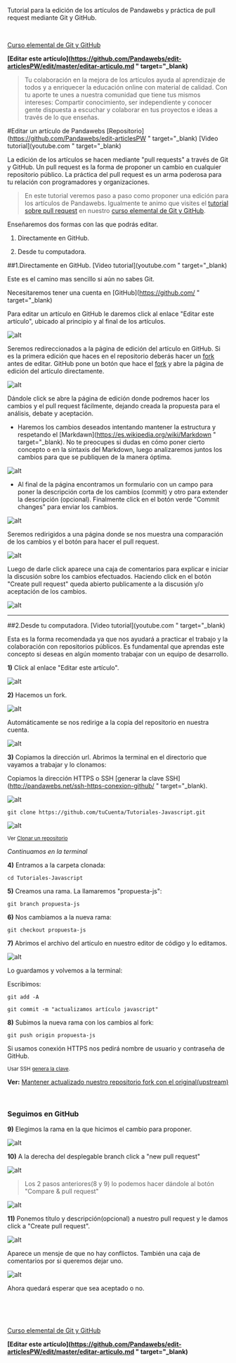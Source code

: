 <span class="hidden-excerpt">Tutorial para la edición de los artículos de Pandawebs y práctica de pull request mediante Git y GitHub.</span>

<div class="post-content_next">
  <div style="visibility: hidden" class="post-content_next-left">
    <a href=""></a>
    <i>.</i>
  </div>
  <a href="http://pandawebs.net/git-github-elemental/">
    <div class="post-content_next-right">
      <p>Curso elemental de Git y GitHub</p>      
    </div>
  </a>
</div>

<strong class="link-to-github">[Editar este artículo](https://github.com/Pandawebs/edit-articlesPW/edit/master/editar-articulo.md " target="_blank)</strong>

>Tu colaboración en la mejora de los artículos ayuda al aprendizaje de todos y a
enriquecer la educación online con material de calidad.
Con tu aporte te unes a nuestra comunidad que tiene tus mismos intereses:
Compartir conocimiento, ser independiente y conocer gente dispuesta a escuchar y
colaborar en tus proyectos e ideas a través de lo que enseñas.

#Editar un artículo de Pandawebs
<span class="links-external">[Repositorio](https://github.com/Pandawebs/edit-articlesPW " target="_blank) [Video tutorial](youtube.com " target="_blank)</span>

La edición de los artículos se hacen mediante "pull requests" a través de Git y GitHub.
Un pull request es la forma de proponer un cambio en cualquier repositorio público.
La práctica del pull request es un arma poderosa para tu relación con programadores y
organizaciones.

>En este tutorial veremos paso a paso como proponer una edición para los artículos
de Pandawebs. 
Igualmente te animo que visites el [tutorial sobre pull request](http://pandawebs.net/pull-request/) en nuestro [curso elemental de Git y GitHub](http://pandawebs.net/git-github-elemental/).

Enseñaremos dos formas con las que podrás editar.

1. Directamente en GitHub.

2. Desde tu computadora.



##1.Directamente en GitHub.
[Video tutorial](youtube.com " target="_blank)

Este es el camino mas sencillo si aún no sabes Git.

Necesitaremos tener una cuenta en [GitHub](https://github.com/ " target="_blank)

Para editar un artículo en GitHub le daremos click al enlace "Editar este artículo", ubicado al principio y al final de los artículos.


![alt](http://pandawebs.net/assets/images/edit-pw-link.png)

Seremos redireccionados a la página de edición del artículo en GitHub.
Si es la primera edición que haces en el repositorio deberás hacer un [fork](http://pandawebs.net/fork-un-repositorio/) antes de editar.
GitHub pone un botón que hace el [fork](http://pandawebs.net/fork-un-repositorio/) y abre la página de edición del artículo directamente.

![alt](http://pandawebs.net/assets/images/fork-y-edicion.png)

Dándole click se abre la página de edición donde podremos hacer los cambios y el pull request fácilmente, dejando creada la propuesta para el análisis, debate y aceptación.

* Haremos los cambios deseados intentando mantener la estructura y respetando el [Markdawn](https://es.wikipedia.org/wiki/Markdown " target="_blank).
No te preocupes si dudas en cómo poner cierto concepto o en la sintaxis del Markdown, luego analizaremos juntos los cambios para que se publiquen de la manera óptima.

![alt](http://pandawebs.net/assets/images/edit-article1.png)

* Al final de la página encontramos un formulario con un campo para poner la descripción corta de los cambios (commit) y otro para extender la descripción (opcional).
Finalmente click en el botón verde "Commit changes" para enviar los cambios.

![alt](http://pandawebs.net/assets/images/edit-article2.png)

Seremos redirigidos a una página donde se nos muestra una comparación de los cambios y el botón para hacer el pull request.

![alt](http://pandawebs.net/assets/images/crear-pull-request.png)

Luego de darle click aparece una caja de comentarios para explicar e iniciar la discusión sobre los cambios efectuados.
Haciendo click en el botón "Create pull request" queda abierto publicamente a la discusión y/o aceptación de los cambios.

![alt](http://pandawebs.net/assets/images/comment-pull-request.png)

<hr>

##2.Desde tu computadora.
[Video tutorial](youtube.com " target="_blank)

Esta es la forma recomendada ya que nos ayudará a practicar el trabajo y la colaboración con repositorios públicos.
Es fundamental que aprendas este concepto si deseas en algún momento trabajar con un equipo de desarrollo.


**1)** Click al enlace "Editar este artículo".

![alt](http://pandawebs.net/assets/images/edit-pw-link.png)

**2)** Hacemos un fork.

![alt](http://pandawebs.net/assets/images/fork-git.png)

Automáticamente se nos redirige a la copia
del repositorio en nuestra cuenta.

![alt](http://pandawebs.net/assets/images/forked-PR-2.png)

**3)** Copiamos la dirección url. Abrimos la terminal en el directorio que vayamos a trabajar y lo clonamos:

Copiamos la dirección HTTPS o SSH [generar la clave SSH](http://pandawebs.net/ssh-https-conexion-github/ " target="_blank).

![alt](http://pandawebs.net/assets/images/clonar-un-repositorio.png)

`git clone https://github.com/tuCuenta/Tutoriales-Javascript.git`

![alt](http://pandawebs.net/assets/images/clone-repo-pw.png)

<small>Ver [Clonar un repositorio](http://pandawebs.net/clonar-un-repositorio)</small>

*Continuamos en la terminal*

**4)** Entramos a la carpeta clonada:

`cd Tutoriales-Javascript`


**5)** Creamos una rama. La llamaremos "propuesta-js":

`git branch propuesta-js`


**6)** Nos cambiamos a la nueva rama:

`git checkout propuesta-js`

**7)** Abrimos el archivo del artículo en nuestro editor de código y lo editamos.

![alt](http://pandawebs.net/assets/images/editor-edit-pw.png)

Lo guardamos y volvemos a la terminal:

Escribimos:

`git add -A`

`git commit -m "actualizamos artículo javascript"`

**8)** Subimos la nueva rama con los cambios al fork:

`git push origin propuesta-js`

Si usamos conexión HTTPS nos pedirá nombre de usuario y contraseña de GitHub.

<small>Usar SSH [genera la clave](http://pandawebs.net/ssh-https-conexion-github).</small>

**Ver:** [Mantener actualizado nuestro repositorio fork con el original(upstream)](http://pandawebs.net/fork-un-repositorio/#ejemplo)

<br>

### Seguimos en GitHub 

**9)** Elegimos la rama en la que hicimos el cambio para proponer.

![alt](http://pandawebs.net/assets/images/PR-elegir-rama-2.png)



**10)** A la derecha del desplegable branch click a "new pull request"

![alt](http://pandawebs.net/assets/images/PR-nuevo-2.png)



>Los 2 pasos anteriores(8 y 9) lo podemos hacer dándole al botón "Compare & pull request"

![alt](http://pandawebs.net/assets/images/PR-compare.png)



**11)** Ponemos título y descripción(opcional) a nuestro pull request y le damos click a
"Create pull request". 

![alt](http://pandawebs.net/assets/images/comment-pull-request.png)


Aparece un mensje de que no hay conflictos. También una caja de comentarios por si queremos dejar uno.

![alt](http://pandawebs.net/assets/images/PR-confirmacion.png)


Ahora quedará esperar que sea aceptado o no.

<br>
<br>
<div class="post-content_next">
  <div style="visibility: hidden" class="post-content_next-left">
    <a href=""></a>
    <i>.</i>
  </div>
  <a href="http://pandawebs.net/git-github-elemental/">
    <div class="post-content_next-right">
      <p>Curso elemental de Git y GitHub</p>      
    </div>
  </a>
</div>

<strong class="link-to-github">[Editar este artículo](https://github.com/Pandawebs/edit-articlesPW/edit/master/editar-articulo.md " target="_blank)</strong>

